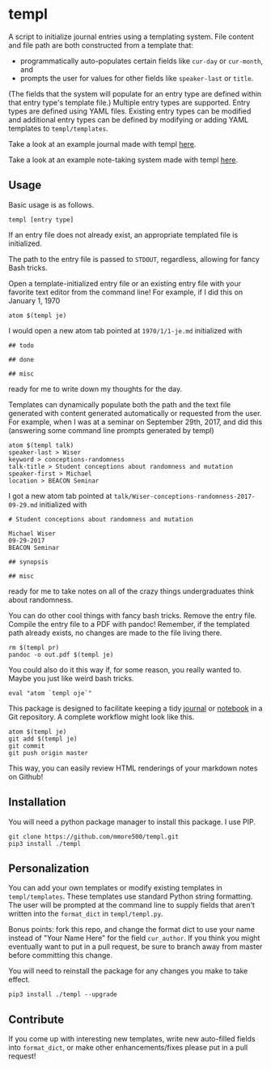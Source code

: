 # templ

A script to initialize journal entries using a templating system.
File content and file path are both constructed from a template that:
* programmatically auto-populates certain fields like `cur-day` or `cur-month`, and
* prompts the user for values for other fields like `speaker-last` or `title`.

(The fields that the system will populate for an entry type are defined within that entry type's template file.)
Multiple entry types are supported.
Entry types are defined using YAML files.
Existing entry types can be modified and additional entry types can be defined by modifying or adding YAML templates to `templ/templates`.

Take a look at an example journal made with templ [here](https://github.com/mmore500/templ/tree/example-journal).

Take a look at an example note-taking system made with templ [here](https://github.com/mmore500/templ/tree/example-notes).

## Usage
Basic usage is as follows.
```
templ [entry type]
```
If an entry file does not already exist, an appropriate templated file is initialized.

The path to the entry file is passed to `STDOUT`, regardless, allowing for fancy Bash tricks.

Open a template-initialized entry file or an existing entry file with your favorite text editor from the command line!
For example, if I did this on January 1, 1970
```
atom $(templ je)
```
I would open a new atom tab pointed at `1970/1/1-je.md` initialized with
```
## todo

## done

## misc
```
ready for me to write down my thoughts for the day.

Templates can dynamically populate both the path and the text file generated with content generated automatically or requested from the user.
For example, when I was at a seminar on September 29th, 2017, and did this (answering some command line prompts generated by templ)
```
atom $(templ talk)
speaker-last > Wiser
keyword > conceptions-randomness
talk-title > Student conceptions about randomness and mutation
speaker-first > Michael
location > BEACON Seminar
```
I got a new atom tab pointed at `talk/Wiser-conceptions-randomness-2017-09-29.md` initialized with
```
# Student conceptions about randomness and mutation

Michael Wiser
09-29-2017
BEACON Seminar

## synopsis

## misc

```
ready for me to take notes on all of the crazy things undergraduates think about randomness.

You can do other cool things with fancy bash tricks.
Remove the entry file.
Compile the entry file to a PDF with pandoc!
Remember, if the templated path already exists, no changes are made to the file living there.
```
rm $(templ pr)
pandoc -o out.pdf $(templ je)
```

You could also do it this way if, for some reason, you really wanted to.
Maybe you just like weird bash tricks.
```
eval "atom `templ oje`"
```

This package is designed to facilitate keeping a tidy [journal](https://github.com/mmore500/templ/tree/example-journal) or [notebook](https://github.com/mmore500/templ/tree/example-journal) in a Git repository.
A complete workflow might look like this.
```
atom $(templ je)
git add $(templ je)
git commit
git push origin master
```
This way, you can easily review HTML renderings of your markdown notes on Github!


## Installation
You will need a python package manager to install this package.
I use PIP.
```
git clone https://github.com/mmore500/templ.git
pip3 install ./templ
```

## Personalization
You can add your own templates or modify existing templates in `templ/templates`.
These templates use standard Python string formatting.
The user will be prompted at the command line to supply fields that aren't written into the `format_dict` in `templ/templ.py`.

Bonus points: fork this repo, and change the format dict to use your name instead of "Your Name Here" for the field `cur_author`.
If you think you might eventually want to put in a pull request, be sure to branch away from master before committing this change.

You will need to reinstall the package for any changes you make to take effect.
```
pip3 install ./templ --upgrade
```

## Contribute
If you come up with interesting new templates, write new auto-filled fields into `format_dict`, or make other enhancements/fixes please put in a pull request!
